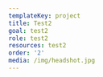 ```yaml
---
templateKey: project
title: Test2
goal: test2
role: test2
resources: test2
order: '2'
media: /img/headshot.jpg
---
```


